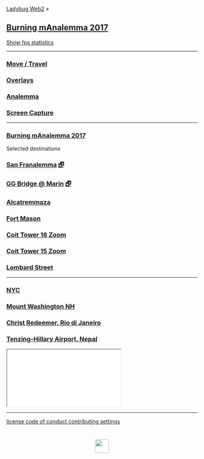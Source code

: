 
<style>

.menuContainer h2 { margin: 10px 0; }
.menuContainer h3 { margin: 0 }
.menuContainer p { margin: 0 }

</style>

[Ladybug Web2]( https://ladybug-tools.github.io/ladybug-web2 ) &raquo;

## [Burning mAnalemma 2017]( index.html )

<a href="javascript:(function(){var script=document.createElement('script');script.onload=function(){var stats=new Stats();document.body.appendChild(stats.dom);requestAnimationFrame(function loop(){stats.update();requestAnimationFrame(loop)});};script.src='http://rawgit.com/mrdoob/stats.js/master/build/stats.min.js';document.head.appendChild(script);})()" title="Mr.doob's Stats.js / frames per second" >Show fps statistics</a>


***

### [Move / Travel]( #menus/menu-move.md )
### [Overlays]( #menus/menu-overlays.md )
### [Analemma]( #menus/menu-analemma.md )

### [Screen Capture]( #menus/menu-screen-capture.md "Create an animated GIF" )

***
### [Burning mAnalemma 2017]( #analemma4-3d.html#latitude:40.786944,longitude:-119.204444,zoom:11,offsetUTC:-420 )

Selected destinations

### [San Franalemma]( #analemma4-3d.html#latitude:37.796,longitude:-122.398 "Downtown San Francisco / Hyatt Embarcadero 86 Structures" ) [&#x1F5D7;]( analemma3-3d.html "Full screen" )

### [GG Bridge @ Marin]( #analemma4-3d.html#latitude:37.826068,longitude:-122.479592,zoom:15,offsetUTC:-420 "10 structures" ) [&#x1F5D7;]( analemma3-3d.html#latitude:37.826068,,longitude:-122.479592,zoom:15 )

### [Alcatremmaza]( #analemma4-3d.html#latitude:37.8270,longitude:-122.423,zoom:16,offsetUTC:-420 "12 structures" )

### [Fort Mason]( #analemma4-3d.html#latitude:37.807835,longitude:-122.427333,zoom:15,offsetUTC:-420 "107 structures")

### [Coit Tower 16 Zoom]( #analemma4-3d.html#latitude:37.8024,longitude:-122.4058,zoom:16,offsetUTC:-420 "553 structures" )

### [Coit Tower 15 Zoom]( #analemma4-3d.html#latitude:37.8024,longitude:-122.4058,zoom:15,offsetUTC:-420 "1395 structures" )

### [Lombard Street]( #analemma4-3d.html#latitude:37.8025097,longitude:-122.419788,zoom:16,offsetUTC:-420 "1395 structures" )

***

### [NYC]( #analemma4-3d.html#latitude:40.7128,longitude:-74.0059,zoom:16,offsetUTC:-240 "284 structures" )

### [Mount Washington NH]( #analemma4-3d.html#latitude:44.27058539999999,longitude:-71.3032723,zoom:15,offsetUTC:-240 "4 structures" )

### [Christ Redeemer, Rio di Janeiro]( #analemma4-3d.html#latitude:-22.951916,longitude:-43.21048719999999,zoom:15,offsetUTC:-180 "7 structures" )

### [Tenzing-Hillary Airport, Nepal]( #analemma4-3d.html#latitude:27.68777799999999,longitude:86.73138360000007,zoom:15,offsetUTC:345 "77 structures" )
 

<iframe id = "ifrMenu" src = "plugins/mnu-analemma3-3d.html"  class = "iframeMenu" ></iframe>



***

[license         ]( #../foot-license.md )
[code of conduct ]( #../foot-code-of-conduct.md )
[contributing    ]( #../foot-contributing.md )
[settings        ]( #menus/menu-settings.md )

<h1 style=text-align:center; ><img src=https://ladybug-tools.github.io/images/graph/ladybug.png width=36 ></h1>
